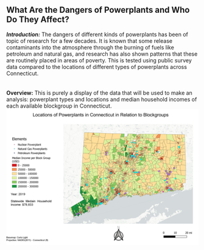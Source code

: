 ## What Are the Dangers of Powerplants and Who Do They Affect?

***Introduction:*** 
The dangers of different kinds of powerplants has been of topic of research for a few decades. It is known that some release contaminants into the atmosphere through the burning of fuels like petroleum and natural gas, and research has also shown patterns that these are routinely placed in areas of poverty. This is  tested using public survey data compared to the locations of different types of powerplants across Connecticut. 
<br>
<br>
<br>
**Overview:**
This is purely a display of the data that will be used to make an analysis: powerplant types and locations and median household incomes of each available blockgroup in Connecticut.
<img src="images/Overview.jpg?raw=true">

